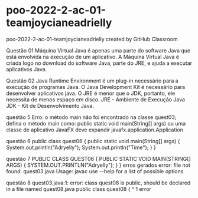 # poo-2022-2-ac-01-teamjoycianeadrielly
poo-2022-2-ac-01-teamjoycianeadrielly created by GitHub Classroom

Questão 01
Máquina Virtual Java é apenas uma parte do software Java que está envolvida na execução de um aplicativo. A Máquina Virtual Java é criada logo no download do software Java, parte do JRE, e ajuda a executar aplicativos Java.


Questão 02
Java Runtime Environment é um plug-in necessário para a execução de programas Java. O Java Development Kit é necessário para desenvolver aplicativos java. O JRE é menor que o JDK, portanto, ele necessita de menos espaço em disco.
JRE - Ambiente de Execução Java
JDK - Kit de Desenvolvimento Java.



questão 5
Erro: o método main não foi encontrado na classe quest03; defina o método main como:
   public static void main(String[] args)
ou uma classe de aplicativo JavaFX deve expandir javafx.application.Application


questão 6
public class quest06 {
    public static void main(String[] args) {
        System.out.println("Adryelly");
        System.out.println("Time");
    }
}



questão 7
PUBLIC CLASS QUEST06 {
    PUBLIC STATIC VOID MAIN(STRING[] ARGS) {
        SYSTEM.OUT.PRINTLN("Adryelly");
    }
}
erros gerados
error: file not found: quest03.java
Usage: javac <options> <source files>
use --help for a list of possible options


questão 8
quest03.java:1: error: class quest08 is public, should be declared in a file named quest08.java
public class quest08 {
         ^
1 error

